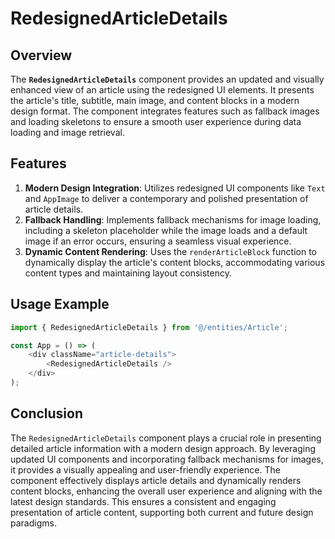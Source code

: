 # RedesignedArticleDetails

## Overview
The **`RedesignedArticleDetails`** component provides an updated and visually enhanced view of an article using the redesigned UI elements. It presents the article's title, subtitle, main image, and content blocks in a modern design format. The component integrates features such as fallback images and loading skeletons to ensure a smooth user experience during data loading and image retrieval.

## Features
1. **Modern Design Integration**: Utilizes redesigned UI components like `Text` and `AppImage` to deliver a contemporary and polished presentation of article details.
2. **Fallback Handling**: Implements fallback mechanisms for image loading, including a skeleton placeholder while the image loads and a default image if an error occurs, ensuring a seamless visual experience.
3. **Dynamic Content Rendering**: Uses the `renderArticleBlock` function to dynamically display the article's content blocks, accommodating various content types and maintaining layout consistency.

## Usage Example
```typescript jsx
import { RedesignedArticleDetails } from '@/entities/Article';

const App = () => (
    <div className="article-details">
        <RedesignedArticleDetails />
    </div>
);
```

## Conclusion
The `RedesignedArticleDetails` component plays a crucial role in presenting detailed article information with a modern design approach. By leveraging updated UI components and incorporating fallback mechanisms for images, it provides a visually appealing and user-friendly experience. The component effectively displays article details and dynamically renders content blocks, enhancing the overall user experience and aligning with the latest design standards. This ensures a consistent and engaging presentation of article content, supporting both current and future design paradigms.
